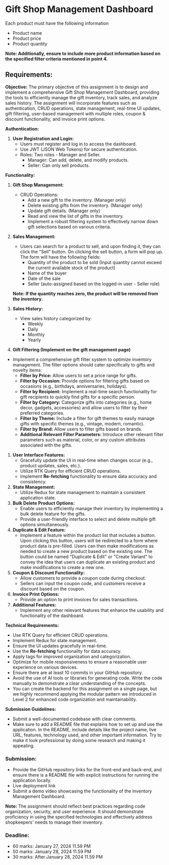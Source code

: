 # **Gift Shop Management Dashboard**

Each product must have the following information

- Product name
- Product price
- Product quantity

**Note: Additionally, ensure to include more product information based on the specified filter criteria mentioned in point 4.**

## **Requirements:**

**Objective:**
The primary objective of this assignment is to design and implement a comprehensive Gift Shop Management Dashboard, providing the tools to efficiently manage the gift inventory, track sales, and analyze sales history. The assignment will incorporate features such as authentication, CRUD operations, state management, real-time UI updates, gift filtering, user-based management with multiple roles, coupon & discount functionality, and invoice print options.

**Authentication:**

1. **User Registration and Login:**
    - Users must register and log in to access the dashboard.
    - Use JWT (JSON Web Tokens) for secure authentication.
    - Roles: Two roles - Manager and Seller.
        - Manager: Can add, delete, and modify products.
        - Seller: Can only sell products.

**Functionality:**

1. **Gift Shop Management:**
    - CRUD Operations:
        - Add a new gift to the inventory. (Manager only)
        - Delete existing gifts from the inventory. (Manager only)
        - Update gift details. (Manager only)
        - Read and view the list of gifts in the inventory.
        - Implement a robust filtering system to effectively narrow down gift selections based on various criteria.
2. **Sales Management:**
    - Users can search for a product to sell, and upon finding it, they can click the "Sell" button. On clicking the sell button, a form will pop up. The form will have the following fields:
        - Quantity of the product to be sold (Input quantity cannot exceed the current available stock of the product)
        - Name of the buyer
        - Date of the sale
        - Seller (auto-assigned based on the logged-in user - Seller role)
    
    **Note: If the quantity reaches zero, the product will be removed from the inventory.**
    
3. **Sales History:**
    - View sales history categorized by:
        - Weekly
        - Daily
        - Monthly
        - Yearly
4. **Gift Filtering (Implement on the gift management page)**
- Implement a comprehensive gift filter system to optimize inventory management. The filter options should cater specifically to gifts and novelty items:
    - **Filter by Price:** Allow users to set a price range for gifts.
    - **Filter by Occasion:** Provide options for filtering gifts based on occasions (e.g., birthdays, anniversaries, holidays).
    - **Filter by Recipient:** Implement a real-time search functionality for gift recipients to quickly find gifts for a specific person.
    - **Filter by Category:** Categorize gifts into categories (e.g., home decor, gadgets, accessories) and allow users to filter by their preferred categories.
    - **Filter by Theme:** Include a filter for gift themes to easily manage gifts with specific themes (e.g., vintage, modern, romantic).
    - **Filter by Brand:** Allow users to filter gifts based on brands.
    - **Additional Relevant Filter Parameters:** Introduce other relevant filter parameters such as material, color, or any custom attributes associated with the gifts.
1. **User Interface Features:**
    - Gracefully update the UI in real-time when changes occur (e.g., product updates, sales, etc.).
    - Utilize RTK Query for efficient CRUD operations.
    - Implement **Re-fetching** functionality to ensure data accuracy and consistency.
2. **State Management:**
    - Utilize Redux for state management to maintain a consistent application state.
3. **Bulk Delete Product Options:**
    - Enable users to efficiently manage their inventory by implementing a bulk delete feature for the gifts.
    - Provide a user-friendly interface to select and delete multiple gift options simultaneously.
4. **Duplicate & Edit Feature:**
    - Implement a feature within the product list that includes a button. Upon clicking this button, users will be redirected to a form where product data is pre-filled. Users can then make modifications as needed to create a new product based on the existing one. The button could be named "Duplicate & Edit" or "Create Variant" to convey the idea that users can duplicate an existing product and make modifications to create a new one.
5. **Coupon & Discount Functionality:**
    - Allow customers to provide a coupon code during checkout.
    - Sellers can input the coupon code, and customers receive a discount based on the coupon.
6. **Invoice Print Options:**
    - Provide an option to print invoices for sales transactions.
7. **Additional Features:**
    - Implement any other relevant features that enhance the usability and functionality of the dashboard.

**Technical Requirements:**

- Use RTK Query for efficient CRUD operations.
- Implement Redux for state management.
- Ensure the UI updates gracefully in real-time.
- Use the **Re-fetching** functionality for data accuracy.
- Apply tags for improved organization and categorization.
- Optimize for mobile responsiveness to ensure a reasonable user experience on various devices.
- Ensure there are at least 10 commits in your GitHub repository.
- Avoid the use of AI tools or libraries for generating code. Write the code manually to demonstrate a clear understanding of the concepts.
- You can create the backend for this assignment on a single page, but we highly recommend applying the modular pattern we introduced in Level 2 for enhanced code organization and maintainability.

**Submission Guidelines:**

- Submit a well-documented codebase with clear comments.
- Make sure to add a README file that explains how to set up and use the application. In the README, include details like the project name, live URL, features, technology used, and other important information. Try to make it look professional by doing some research and making it appealing.

### **Submission:**

- Provide the GitHub repository links for the front-end and back-end, and ensure there is a README file with explicit instructions for running the application locally.
- Live deployment link
- Submit a demo video showcasing the functionality of the Inventory Management Dashboard.

**Note:**
The assignment should reflect best practices regarding code organization, security, and user experience. It should demonstrate proficiency in using the specified technologies and effectively address shopkeepers' needs to manage their inventory.

### **Deadline:**

- 60 marks: January 27, 2024 11.59 PM
- 50 marks: January 28, 2024 11.59 PM
- 30 marks: After January 28, 2024 11.59 PM